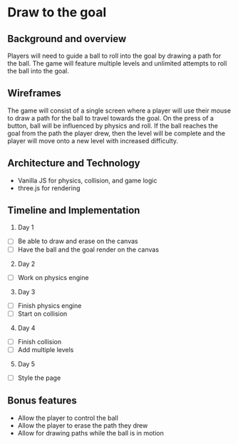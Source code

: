 # Draw to the goal

## Background and overview

Players will need to guide a ball to roll into the goal by
drawing a path for the ball.  The game will feature multiple
levels and unlimited attempts to roll the ball into the goal.

## Wireframes

The game will consist of a single screen where a player will
use their mouse to draw a path for the ball to travel towards
the goal.  On the press of a button, ball will be influenced by
physics and roll. If the ball reaches the goal from the path
the player drew, then the level will be complete and the player will move onto a new level with increased difficulty.

## Architecture and Technology

* Vanilla JS for physics, collision, and game logic
* three.js for rendering

## Timeline and Implementation

1. Day 1
- [ ] Be able to draw and erase on the canvas
- [ ] Have the ball and the goal render on the canvas

2. Day 2
- [ ] Work on physics engine

3. Day 3
- [ ] Finish physics engine
- [ ] Start on collision

4. Day 4
- [ ] Finish collision
- [ ] Add multiple levels

5. Day 5
- [ ] Style the page

## Bonus features

* Allow the player to control the ball
* Allow the player to erase the path they drew
* Allow for drawing paths while the ball is in motion
